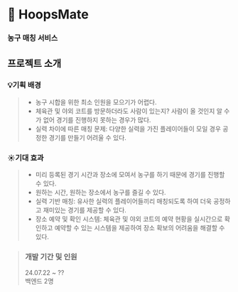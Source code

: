 # 🏀 HoopsMate
### 농구 매칭 서비스


## 프로젝트 소개

### 💡기획 배경
>  - 농구 시합을 위한 최소 인원을 모으기가 어렵다.
>  - 체육관 및 야외 코트를 방문하더라도 사람이 있는지? 사람이 올 것인지 알 수가 없어 
    경기를 진행하지 못하는 경우가 많다.
>  - 실력 차이에 따른 매칭 문제: 다양한 실력을 가진 플레이어들이 모일 경우 공정한 경기를  만들기 어려울 수 있다.
> 

### ☀️기대 효과
> - 미리 등록된 경기 시간과 장소에 모여서 농구를 하기 때문에 경기를 진행할 수 있다.
> - 원하는 시간, 원하는 장소에서 농구를 즐길 수 있다.
> - 실력 기반 매칭: 유사한 실력의 플레이어들끼리 매칭되도록 하여 더욱 공정하고 재미있는 경기를 제공할 수 있다.
> - 장소 예약 및 확인 시스템: 체육관 및 야외 코트의 예약 현황을 실시간으로 확인하고 예약할 수 있는 시스템을 제공하여 장소 확보의 어려움을 해결할 수 있다.

> ### 개발 기간 및 인원
> 24.07.22 ~ ?? \
> 백엔드 2명
